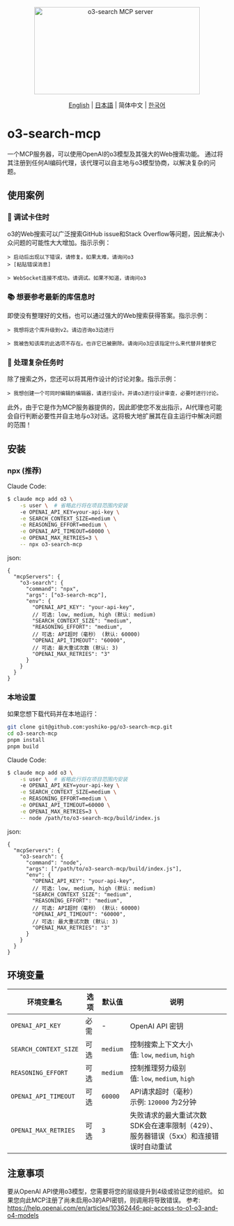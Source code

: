 <p align="center">
<a href="https://glama.ai/mcp/servers/@yoshiko-pg/o3-search-mcp">
  <img width="380" height="200" src="https://glama.ai/mcp/servers/@yoshiko-pg/o3-search-mcp/badge" alt="o3-search MCP server" />
</a>
</p>

<p align="center">
  <a href="./README.md">English</a> | <a href="./README.ja.md">日本語</a> | 简体中文 | <a href="./README.ko.md">한국어</a>
</p>

# o3-search-mcp

一个MCP服务器，可以使用OpenAI的o3模型及其强大的Web搜索功能。
通过将其注册到任何AI编码代理，该代理可以自主地与o3模型协商，以解决复杂的问题。

## 使用案例

### 🐛 调试卡住时

o3的Web搜索可以广泛搜索GitHub issue和Stack Overflow等问题，因此解决小众问题的可能性大大增加。指示示例：

```
> 启动后出现以下错误，请修复。如果太难，请询问o3
> [粘贴错误消息]
```
```
> WebSocket连接不成功。请调试。如果不知道，请询问o3
```

### 📚 想要参考最新的库信息时

即使没有整理好的文档，也可以通过强大的Web搜索获得答案。指示示例：

```
> 我想将这个库升级到v2。请边咨询o3边进行
```

```
> 我被告知该库的此选项不存在。也许它已被删除。请询问o3应该指定什么来代替并替换它
```

### 🧩 处理复杂任务时

除了搜索之外，您还可以将其用作设计的讨论对象。指示示例：

```
> 我想创建一个可同时编辑的编辑器，请进行设计。并请o3进行设计审查，必要时进行讨论。
```

此外，由于它是作为MCP服务器提供的，因此即使您不发出指示，AI代理也可能会自行判断必要性并自主地与o3对话。这将极大地扩展其在自主运行中解决问题的范围！

## 安装

### npx (推荐)

Claude Code:

```sh
$ claude mcp add o3 \
	-s user \  # 省略此行将在项目范围内安装
	-e OPENAI_API_KEY=your-api-key \
	-e SEARCH_CONTEXT_SIZE=medium \
	-e REASONING_EFFORT=medium \
	-e OPENAI_API_TIMEOUT=60000 \
	-e OPENAI_MAX_RETRIES=3 \
	-- npx o3-search-mcp
```

json:

```jsonc
{
  "mcpServers": {
    "o3-search": {
      "command": "npx",
      "args": ["o3-search-mcp"],
      "env": {
        "OPENAI_API_KEY": "your-api-key",
        // 可选: low, medium, high (默认: medium)
        "SEARCH_CONTEXT_SIZE": "medium",
        "REASONING_EFFORT": "medium",
        // 可选: API超时（毫秒） (默认: 60000)
        "OPENAI_API_TIMEOUT": "60000",
        // 可选: 最大重试次数 (默认: 3)
        "OPENAI_MAX_RETRIES": "3"
      }
    }
  }
}
```

### 本地设置

如果您想下载代码并在本地运行：

```bash
git clone git@github.com:yoshiko-pg/o3-search-mcp.git
cd o3-search-mcp
pnpm install
pnpm build
```

Claude Code:

```sh
$ claude mcp add o3 \
	-s user \  # 省略此行将在项目范围内安装
	-e OPENAI_API_KEY=your-api-key \
	-e SEARCH_CONTEXT_SIZE=medium \
	-e REASONING_EFFORT=medium \
	-e OPENAI_API_TIMEOUT=60000 \
	-e OPENAI_MAX_RETRIES=3 \
	-- node /path/to/o3-search-mcp/build/index.js
```

json:

```jsonc
{
  "mcpServers": {
    "o3-search": {
      "command": "node",
      "args": ["/path/to/o3-search-mcp/build/index.js"],
      "env": {
        "OPENAI_API_KEY": "your-api-key",
        // 可选: low, medium, high (默认: medium)
        "SEARCH_CONTEXT_SIZE": "medium",
        "REASONING_EFFORT": "medium",
        // 可选: API超时（毫秒） (默认: 60000)
        "OPENAI_API_TIMEOUT": "60000",
        // 可选: 最大重试次数 (默认: 3)
        "OPENAI_MAX_RETRIES": "3"
      }
    }
  }
}
```

## 环境变量

| 环境变量名 | 选项 | 默认值 | 说明 |
| --- | --- | --- | --- |
| `OPENAI_API_KEY` | 必需 | - | OpenAI API 密钥 |
| `SEARCH_CONTEXT_SIZE` | 可选 | `medium` | 控制搜索上下文大小<br>值: `low`, `medium`, `high` |
| `REASONING_EFFORT` | 可选 | `medium` | 控制推理努力级别<br>值: `low`, `medium`, `high` |
| `OPENAI_API_TIMEOUT` | 可选 | `60000` | API请求超时（毫秒）<br>示例: `120000` 为2分钟 |
| `OPENAI_MAX_RETRIES` | 可选 | `3` | 失败请求的最大重试次数<br>SDK会在速率限制（429）、服务器错误（5xx）和连接错误时自动重试 |

## 注意事项

要从OpenAI API使用o3模型，您需要将您的层级提升到4级或验证您的组织。
如果您向此MCP注册了尚未启用o3的API密钥，则调用将导致错误。
参考: https://help.openai.com/en/articles/10362446-api-access-to-o1-o3-and-o4-models